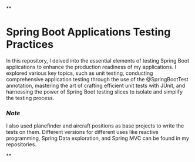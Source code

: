 **

# Spring Boot Applications Testing Practices

In this repository, I delved into the essential elements of testing Spring Boot applications to enhance the production readiness of my applications. I explored various key topics, such as unit testing, conducting comprehensive application testing through the use of the @SpringBootTest annotation, mastering the art of crafting efficient unit tests with JUnit, and harnessing the power of Spring Boot testing slices to isolate and simplify the testing process.

### *Note*

I also used planefinder and aircraft positions as base projects to write the tests on them. Different versions for different uses like reactive programming, Spring Data exploration, and Spring MVC can be found in my repositories.

**